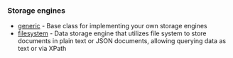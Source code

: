 ### Storage engines

- [generic](storage/generic/) - Base class for implementing your own storage engines
- [filesystem](storage/filesystem/) - Data storage engine that utilizes file system to store documents in plain text or JSON documents, allowing querying data as text or via XPath
